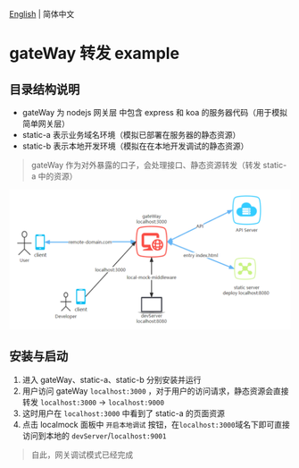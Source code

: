 [English](./README.md) | 简体中文

# gateWay 转发 example

## 目录结构说明

- gateWay 为 nodejs 网关层 中包含 express 和 koa 的服务器代码（用于模拟简单网关层）
- static-a 表示业务域名环境（模拟已部署在服务器的静态资源）
- static-b 表示本地开发环境（模拟在在本地开发调试的静态资源）

> gateWay 作为对外暴露的口子，会处理接口、静态资源转发（转发 static-a 中的资源）

<img width="600" src="https://raw.githubusercontent.com/vigory/docs-static/main/local-mock-core/assets/images/h5-gateway.png" alt="h5-gateway" />

## 安装与启动

1. 进入 gateWay、static-a、static-b 分别安装并运行
1. 用户访问 gateWay `localhost:3000` ，对于用户的访问请求，静态资源会直接转发 `localhost:3000` -> `localhost:9000`
1. 这时用户在 `localhost:3000` 中看到了 static-a 的页面资源
1. 点击 localmock 面板中 `开启本地调试` 按钮，在`localhost:3000`域名下即可直接访问到本地的 `devServer`/`localhost:9001`

> 自此，网关调试模式已经完成
